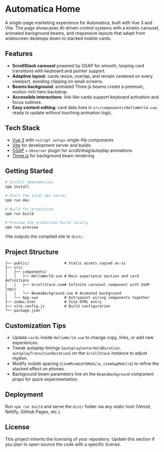 # Automatica Home

A single-page marketing experience for Automatica, built with Vue 3 and Vite. The page showcases AI-driven control systems with a kinetic carousel, animated background beams, and responsive layouts that adapt from widescreen desktops down to stacked mobile cards.

## Features

- **ScrollStack carousel** powered by GSAP for smooth, looping card transitions with keyboard and pointer support.
- **Adaptive layout**: cards resize, overlap, and remain centered on every viewport, avoiding clipping on small screens.
- **Beams background**: animated Three.js beams create a premium, motion-rich hero backdrop.
- **Accessible interactions**: link-like cards support keyboard activation and focus outlines.
- **Easy content editing**: card data lives in `src/components/HelloWorld.vue`, ready to update without touching animation logic.

## Tech Stack

- [Vue 3](https://vuejs.org/) with `<script setup>` single-file components
- [Vite](https://vitejs.dev/) for development server and builds
- [GSAP](https://greensock.com/gsap/) + `Observer` plugin for scroll/drag/autoplay animations
- [Three.js](https://threejs.org/) for background beam rendering

## Getting Started

```bash
# Install dependencies
npm install

# Start the local dev server
npm run dev

# Build for production
npm run build

# Preview the production build locally
npm run preview
```

Vite outputs the compiled site to `dist/`.

## Project Structure

```
├── public/                # Static assets copied as-is
├── src/
│   ├── components/
│   │   ├── HelloWorld.vue # Main experience section and card definitions
│   │   ├── ScrollStack.vue# Infinite carousel component with GSAP logic
│   │   └── BeamsBackground.vue # Animated background
│   └── App.vue            # Entrypoint wiring components together
├── index.html             # Vite HTML entry
├── vite.config.js         # Build configuration
└── package.json
```

## Customization Tips

- Update `cards` inside `HelloWorld.vue` to change copy, links, or add new experiences.
- Tweak autoplay timings (`autoplayCenterHoldDuration`, `autoplayTransitionDuration`) on the `ScrollStack` instance to adjust rhythm.
- Modify mobile spacing (`itemMinWidthMobile`, `itemGapMobile`) to refine the stacked effect on phones.
- Background beam parameters live on the `BeamsBackground` component props for quick experimentation.

## Deployment

Run `npm run build` and serve the `dist/` folder via any static host (Vercel, Netlify, GitHub Pages, etc.).

## License

This project inherits the licensing of your repository. Update this section if you plan to open-source the code with a specific license.
